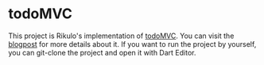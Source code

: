 todoMVC
=======

This project is Rikulo's implementation of [todoMVC](http://todomvc.com/). You can visit the [blogpost](http://blog.rikulo.org/posts/2012/Dec/General/rikulos-todomvc/) for more details about it. If you want to run the project by yourself, you can git-clone the project and open it with Dart Editor.
